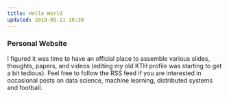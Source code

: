```yaml
---
title: Hello World
updated: 2019-05-11 18:30
---
```


### Personal Website

I figured it was time to have an official place to assemble various slides, thoughts, papers, and videos (editing my old KTH profile was starting to get a bit tedious). Feel free to follow the RSS feed if you are interested in occasional posts on data science, machine learning, distributed systems and football.
